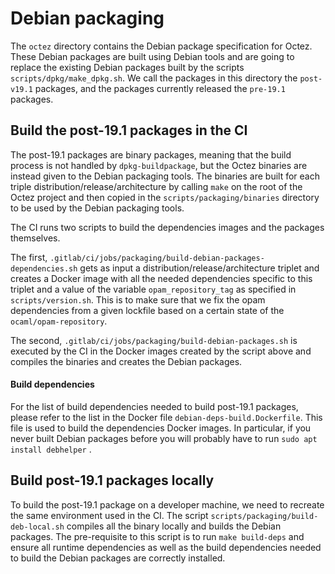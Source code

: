 
# Debian packaging

The `octez` directory contains the Debian package specification for Octez.
These Debian packages are built using Debian tools and are going to replace the
existing Debian packages built by the scripts `scripts/dpkg/make_dpkg.sh`. We
call the packages in this directory the ``post-v19.1`` packages, and the
packages currently released the ``pre-19.1`` packages.

## Build the post-19.1 packages in the CI

The post-19.1 packages are binary packages, meaning that the build process is
not handled by `dpkg-buildpackage`, but the Octez binaries are instead given to
the Debian packaging tools. The binaries are built for each triple
distribution/release/architecture by calling `make` on the root of the Octez
project and then copied in the `scripts/packaging/binaries` directory to be
used by the Debian packaging tools.

The CI runs two scripts to build the dependencies images and the packages
themselves.

The first, `.gitlab/ci/jobs/packaging/build-debian-packages-dependencies.sh`
gets as input a distribution/release/architecture triplet and creates a Docker
image with all the needed dependencies specific to this triplet and a value of
the variable `opam_repository_tag` as specified in `scripts/version.sh`. This
is to make sure that we fix the opam dependencies from a given lockfile based
on a certain state of the `ocaml/opam-repository`.

The second, `.gitlab/ci/jobs/packaging/build-debian-packages.sh` is executed by
the CI in the Docker images created by the script above and compiles the
binaries and creates the Debian packages.

#### Build dependencies

For the list of build dependencies needed to build post-19.1 packages, please
refer to the list in the Docker file `debian-deps-build.Dockerfile`. This file
is used to build the dependencies Docker images. In particular, if you never
built Debian packages before you will probably have to run `sudo apt install
debhelper` .

## Build post-19.1 packages locally

To build the post-19.1 package on a developer machine, we need to recreate the
same environment used in the CI. The script
`scripts/packaging/build-deb-local.sh` compiles all the binary locally and
builds the Debian packages. The pre-requisite to this script is to run `make
build-deps` and ensure all runtime dependencies as well as the build
dependencies needed to build the Debian packages are correctly installed.
